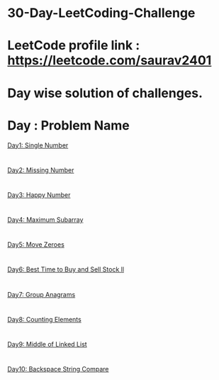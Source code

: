 # 30-Day-LeetCoding-Challenge
# LeetCode profile link : https://leetcode.com/saurav2401
# Day wise solution of challenges. 
# Day : Problem Name
[Day1: Single Number](day_1)
#
[Day2: Missing Number](day_2)
#
[Day3: Happy Number](day_3)
#
[Day4: Maximum Subarray](day_4)
#
[Day5: Move Zeroes](day_5)
#
[Day6: Best Time to Buy and Sell Stock ll](day_6)
#
[Day7: Group Anagrams](day_7)
#
[Day8: Counting Elements](day_8)
#
[Day9: Middle of Linked List](day_9)
#
[Day10: Backspace String Compare](day_10)
